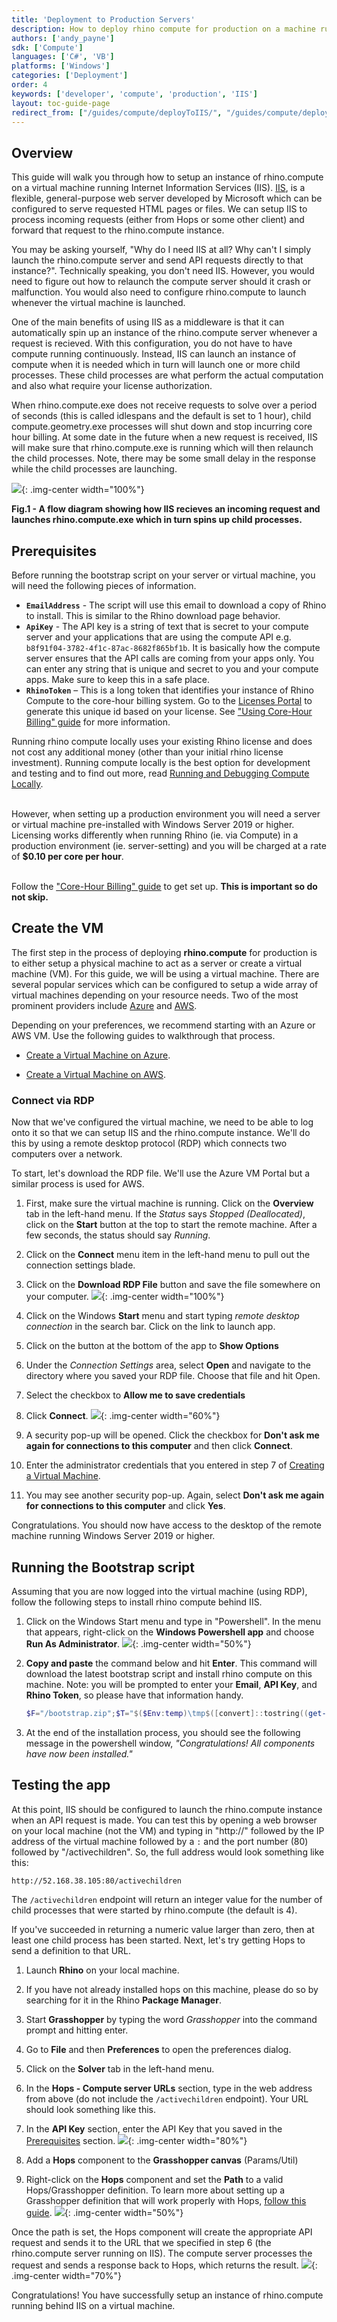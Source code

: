 ```yaml
---
title: 'Deployment to Production Servers'
description: How to deploy rhino compute for production on a machine running Internet Information Services (IIS).
authors: ['andy_payne']
sdk: ['Compute']
languages: ['C#', 'VB']
platforms: ['Windows']
categories: ['Deployment']
order: 4
keywords: ['developer', 'compute', 'production', 'IIS']
layout: toc-guide-page
redirect_from: ["/guides/compute/deployToIIS/", "/guides/compute/deploy/"]
---
```


## Overview

This guide will walk you through how to setup an instance of rhino.compute on a virtual machine running Internet Information Services (IIS). [IIS](https://www.iis.net/), is a flexible, general-purpose web server developed by Microsoft which can be configured to serve requested HTML pages or files. We can setup IIS to process incoming requests (either from Hops or some other client) and forward that request to the rhino.compute instance. 

You may be asking yourself, "Why do I need IIS at all? Why can't I simply launch the rhino.compute server and send API requests directly to that instance?". Technically speaking, you don't need IIS. However, you would need to figure out how to relaunch the compute server should it crash or malfunction. You would also need to configure rhino.compute to launch whenever the virtual machine is launched. 

One of the main benefits of using IIS as a middleware is that it can automatically spin up an instance of the rhino.compute server whenever a request is recieved. With this configuration, you do not have to have compute running continuously. Instead, IIS can launch an instance of compute when it is needed which in turn will launch one or more child processes. These child processes are what perform the actual computation and also what require your license authorization. 

When rhino.compute.exe does not receive requests to solve over a period of seconds (this is called idlespans and the default is set to 1 hour), child compute.geometry.exe processes will shut down and stop incurring core hour billing. At some date in the future when a new request is received, IIS will make sure that rhino.compute.exe is running which will then relaunch the child processes. Note, there may be some small delay in the response while the child processes are launching.

<img src="{{ site.baseurl }}/images/IIS_Request.png">{: .img-center  width="100%"}
<figcaption align = "left"><b>Fig.1 - A flow diagram showing how IIS recieves an incoming request and launches rhino.compute.exe which in turn spins up child processes.</b></figcaption>

## Prerequisites

Before running the bootstrap script on your server or virtual machine, you will need the following pieces of information.

* **`EmailAddress`** - The script will use this email to download a copy of Rhino to install. This is similar to the Rhino download page behavior.
* **`ApiKey`** - The API key is a string of text that is secret to your compute server and your applications that are using the compute API e.g. `b8f91f04-3782-4f1c-87ac-8682f865bf1b`. It is basically how the compute server ensures that the API calls are coming from your apps only. You can enter any string that is unique and secret to you and your compute apps. Make sure to keep this in a safe place.
* **`RhinoToken`** – This is a long token that identifies your instance of Rhino Compute to the core-hour billing system. Go to the [Licenses Portal](https://www.rhino3d.com/licenses?_forceEmpty=true) to generate this unique id based on your license. See ["Using Core-Hour Billing" guide](../core-hour-billing/#using-core-hour-billing) for more information.

<div class="alert alert-info" role="alert">
Running rhino compute locally uses your existing Rhino license and does not cost any additional money (other than your initial rhino license investment). Running compute locally is the best option for development and testing and to find out more, read <a href="../development"><u>Running and Debugging Compute Locally</u></a>.<br><br>

However, when setting up a production environment you will need a server or virtual machine pre-installed with Windows Server 2019 or higher. Licensing works differently when running Rhino (ie. via Compute) in a production environment (ie. server-setting) and you will be charged at a rate of <strong>$0.10 per core per hour</strong>. <br><br>

Follow the <a href="../core-hour-billing"><u>"Core-Hour Billing" guide</u></a> to get set up. <b>This is important so do not skip.</b>
</div>

## Create the VM

The first step in the process of deploying **rhino.compute** for production is to either setup a physical machine to act as a server or create a virtual machine (VM). For this guide, we will be using a virtual machine. There are several popular services which can be configured to setup a wide array of virtual machines depending on your resource needs. Two of the most prominent providers include [Azure](https://azure.microsoft.com/en-us/free/virtual-machines/) and [AWS](https://aws.amazon.com/ec2/instance-types/).  

Depending on your preferences, we recommend starting with an Azure or AWS VM. Use the following guides to walkthrough that process.

* [Create a Virtual Machine on Azure](../creating-an-Azure-VM).

* [Create a Virtual Machine on AWS](../creating-an-aws-vm).

### Connect via RDP

Now that we've configured the virtual machine, we need to be able to log onto it so that we can setup IIS and the rhino.compute instance. We'll do this by using a remote desktop protocol (RDP) which connects two computers over a network.

To start, let's download the RDP file. We'll use the Azure VM Portal but a similar process is used for AWS.

1. First, make sure the virtual machine is running. Click on the **Overview** tab in the left-hand menu. If the *Status* says *Stopped (Deallocated)*, click on the **Start** button at the top to start the remote machine. After a few seconds, the status should say *Running*.

1. Click on the **Connect** menu item in the left-hand menu to pull out the connection settings blade.

1. Click on the **Download RDP File** button and save the file somewhere on your computer.
<img src="{{ site.baseurl }}/images/Azure_VM_Connect1.png">{: .img-center  width="100%"}

1. Click on the Windows **Start** menu and start typing *remote desktop connection* in the search bar. Click on the link to launch app.

1. Click on the button at the bottom of the app to **Show Options**

1. Under the *Connection Settings* area, select **Open** and navigate to the directory where you saved your RDP file. Choose that file and hit Open.

1. Select the checkbox to **Allow me to save credentials**

1. Click **Connect**.
<img src="{{ site.baseurl }}/images/Azure_VM_Connect2.png">{: .img-center  width="60%"}

1. A security pop-up will be opened. Click the checkbox for **Don't ask me again for connections to this computer** and then click **Connect**.

1. Enter the administrator credentials that you entered in step 7 of [Creating a Virtual Machine](../deploy-to-iis/#setting-up-a-virtual-machine).

1. You may see another security pop-up. Again, select **Don't ask me again for connections to this computer** and click **Yes**.

Congratulations. You should now have access to the desktop of the remote machine running Windows Server 2019 or higher.

## Running the Bootstrap script
Assuming that you are now logged into the virtual machine (using RDP), follow the following steps to install rhino compute behind IIS.

1. Click on the Windows Start menu and type in "Powershell". In the menu that appears, right-click on the **Windows Powershell app** and choose **Run As Administrator**.
<img src="{{ site.baseurl }}/images/powershell_1.png">{: .img-center  width="50%"}

1. **Copy and paste** the command below and hit **Enter**. This command will download the latest bootstrap script and install rhino compute on this machine. Note: you will be prompted to enter your **Email**, **API Key**, and **Rhino Token**, so please have that information handy.

   ```powershell
   $F="/bootstrap.zip";$T="$($Env:temp)\tmp$([convert]::tostring((get-random 65535),16).padleft(4,'0')).tmp"; New-Item -ItemType Directory -Path $T; iwr -useb https://raw.githubusercontent.com/mcneel/compute.rhino3d/master/script/production/bootstrap.zip -outfile $T$F; Expand-Archive $T$F -DestinationPath $T; Remove-Item $T$F;& "$T\boostrap_server.ps1" 
   ```
1. At the end of the installation process, you should see the following message in the powershell window, *"Congratulations! All components have now been installed."*

## Testing the app

At this point, IIS should be configured to launch the rhino.compute instance when an API request is made. You can test this by opening a web browser on your local machine (not the VM) and typing in "http://" followed by the IP address of the virtual machine followed by a `:` and the port number (80) followed by "/activechildren". So, the full address would look something like this:
            
    http://52.168.38.105:80/activechildren

The `/activechildren` endpoint will return an integer value for the number of child processes that were started by rhino.compute (the default is 4). 

If you've succeeded in returning a numeric value larger than zero, then at least one child process has been started. Next, let's try getting Hops to send a definition to that URL.

1. Launch **Rhino** on your local machine.

1. If you have not already installed hops on this machine, please do so by searching for it in the Rhino **Package Manager**.

1. Start **Grasshopper** by typing the word *Grasshopper* into the command prompt and hitting enter.

1. Go to **File** and then **Preferences** to open the preferences dialog. 

1. Click on the **Solver** tab in the left-hand menu. 

1. In the **Hops - Compute server URLs** section, type in the web address from above (do not include the `/activechildren` endpoint). Your URL should look something like this.

1. In the **API Key** section, enter the API Key that you saved in the [Prerequisites](../deploy-to-iis/#prerequisites) section.
<img src="{{ site.baseurl }}/images/Hops_To_IIS_4.png">{: .img-center  width="80%"}

1. Add a **Hops** component to the **Grasshopper canvas** (Params/Util)

1. Right-click on the **Hops** component and set the **Path** to a valid Hops/Grasshopper definition. To learn more about setting up a Grasshopper definition that will work properly with Hops, [follow this guide](../hops-component/).
<img src="{{ site.baseurl }}/images/Hops_To_IIS_2.png">{: .img-center  width="50%"}

Once the path is set, the Hops component will create the appropriate API request and sends it to the URL that we specified in step 6 (the rhino.compute server running on IIS). The compute server processes the request and sends a response back to Hops, which returns the result.
<img src="{{ site.baseurl }}/images/Hops_To_IIS_3.png">{: .img-center  width="70%"}

Congratulations! You have successfully setup an instance of rhino.compute running behind IIS on a virtual machine. 